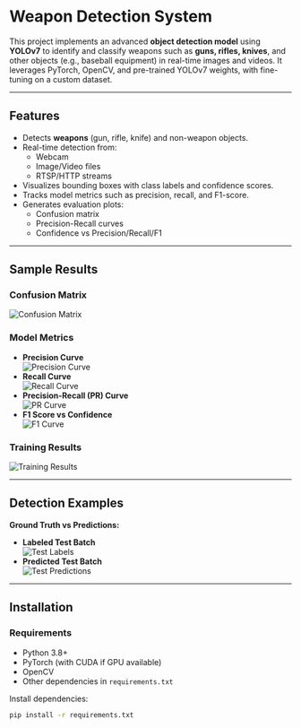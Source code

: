 # **Weapon Detection System**

This project implements an advanced **object detection model** using **YOLOv7** to identify and classify weapons such as **guns, rifles, knives**, and other objects (e.g., baseball equipment) in real-time images and videos. It leverages PyTorch, OpenCV, and pre-trained YOLOv7 weights, with fine-tuning on a custom dataset.

---

## **Features**
- Detects **weapons** (gun, rifle, knife) and non-weapon objects.
- Real-time detection from:
  - Webcam
  - Image/Video files
  - RTSP/HTTP streams
- Visualizes bounding boxes with class labels and confidence scores.
- Tracks model metrics such as precision, recall, and F1-score.
- Generates evaluation plots:
  - Confusion matrix
  - Precision-Recall curves
  - Confidence vs Precision/Recall/F1

---

## **Sample Results**

### **Confusion Matrix**
![Confusion Matrix](confusion_matrix.png)

### **Model Metrics**
- **Precision Curve**  
  ![Precision Curve](P_curve.png)
- **Recall Curve**  
  ![Recall Curve](R_curve.png)
- **Precision-Recall (PR) Curve**  
  ![PR Curve](PR_curve.png)
- **F1 Score vs Confidence**  
  ![F1 Curve](F1_curve.png)

### **Training Results**
![Training Results](results.png)

---

## **Detection Examples**
**Ground Truth vs Predictions:**
- **Labeled Test Batch**  
  ![Test Labels](test_batch0_labels.jpg)
- **Predicted Test Batch**  
  ![Test Predictions](test_batch0_pred.jpg)

---

## **Installation**

### **Requirements**
- Python 3.8+
- PyTorch (with CUDA if GPU available)
- OpenCV
- Other dependencies in `requirements.txt`

Install dependencies:
```bash
pip install -r requirements.txt
